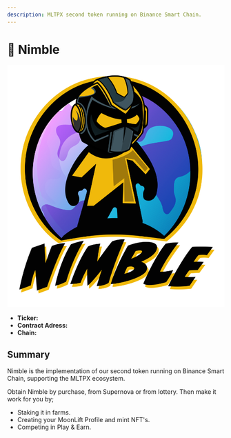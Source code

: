 ```yaml
---
description: MLTPX second token running on Binance Smart Chain.
---
```


# 🤖 Nimble

![](../.gitbook/assets/nimble-logo.png)

* **Ticker:** 
* **Contract Adress:**
* **Chain:** 

## Summary

Nimble is the implementation of our second token running on Binance Smart Chain, supporting the MLTPX ecosystem.

Obtain Nimble by purchase, from Supernova or from lottery. Then make it work for you by;

* Staking it in farms.
* Creating your MoonLift Profile and mint NFT's.
* Competing in Play & Earn.

